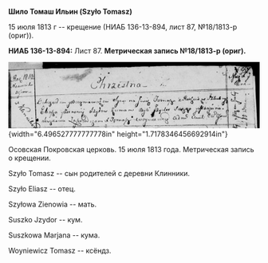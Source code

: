**Шило Томаш Ильин (Szyło Tomasz)**

15 июля 1813 г -- крещение (НИАБ 136-13-894, лист 87, №18/1813-р
(ориг)).

**НИАБ 136-13-894:** Лист 87. **Метрическая запись №18/1813-р (ориг).**

![](./media/435a2ee558c8055aa40fb6630196fc17038219f0.png){width="6.496527777777778in"
height="1.7178346456692914in"}

Осовская Покровская церковь. 15 июля 1813 года. Метрическая запись о
крещении.

Szyło Tomasz -- сын родителей с деревни Клинники.

Szyło Eliasz -- отец.

Szyłowa Zienowia -- мать.

Suszko Jzydor -- кум.

Suszkowa Marjana -- кума.

Woyniewicz Tomasz -- ксёндз.
